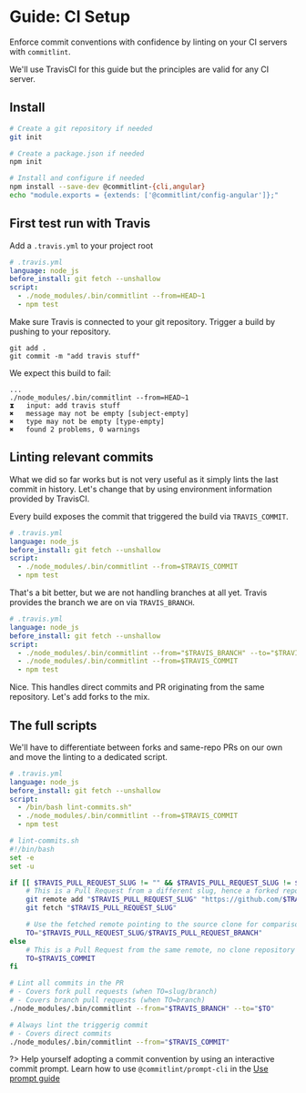 # Guide: CI Setup 

Enforce commit conventions with confidence by linting on your CI servers with `commitlint`.

 We'll use TravisCI for this guide but the principles are valid for any CI server.

## Install

```sh
# Create a git repository if needed
git init

# Create a package.json if needed
npm init

# Install and configure if needed
npm install --save-dev @commitlint-{cli,angular}
echo "module.exports = {extends: ['@commitlint/config-angular']};"
```

## First test run with Travis

Add a `.travis.yml` to your project root

```yml
# .travis.yml
language: node_js
before_install: git fetch --unshallow
script:
  - ./node_modules/.bin/commitlint --from=HEAD~1
  - npm test
```

Make sure Travis is connected to your git repository. 
Trigger a build by pushing to your repository.

```
git add .
git commit -m "add travis stuff"
```

We expect this build to fail:

```
...
./node_modules/.bin/commitlint --from=HEAD~1
⧗   input: add travis stuff
✖   message may not be empty [subject-empty]
✖   type may not be empty [type-empty]
✖   found 2 problems, 0 warnings
```

## Linting relevant commits

What we did so far works but is not very useful as it simply lints the last commit in history.
Let's change that by using environment information provided by TravisCI. 

Every build exposes the commit that triggered the build via `TRAVIS_COMMIT`.

```yml
# .travis.yml
language: node_js
before_install: git fetch --unshallow
script:
  - ./node_modules/.bin/commitlint --from=$TRAVIS_COMMIT
  - npm test
```

That's a bit better, but we are not handling branches at all yet. Travis provides the branch we are on via `TRAVIS_BRANCH`.

```yml
# .travis.yml
language: node_js
before_install: git fetch --unshallow
script:
  - ./node_modules/.bin/commitlint --from="$TRAVIS_BRANCH" --to="$TRAVIS_COMMIT"
  - ./node_modules/.bin/commitlint --from=$TRAVIS_COMMIT
  - npm test
```

Nice. This handles direct commits and PR originating from the same repository. Let's add forks to the mix. 

## The full scripts

We'll have to differentiate between forks and same-repo PRs on our own and move the linting to a dedicated script. 

```yml
# .travis.yml
language: node_js
before_install: git fetch --unshallow
script:
  - /bin/bash lint-commits.sh"
  - ./node_modules/.bin/commitlint --from=$TRAVIS_COMMIT
  - npm test
```

```sh
# lint-commits.sh
#!/bin/bash
set -e
set -u

if [[ $TRAVIS_PULL_REQUEST_SLUG != "" && $TRAVIS_PULL_REQUEST_SLUG != $TRAVIS_REPO_SLUG ]]; then
	# This is a Pull Request from a different slug, hence a forked repository
	git remote add "$TRAVIS_PULL_REQUEST_SLUG" "https://github.com/$TRAVIS_PULL_REQUEST_SLUG.git"
	git fetch "$TRAVIS_PULL_REQUEST_SLUG"

	# Use the fetched remote pointing to the source clone for comparison
	TO="$TRAVIS_PULL_REQUEST_SLUG/$TRAVIS_PULL_REQUEST_BRANCH"
else
	# This is a Pull Request from the same remote, no clone repository
	TO=$TRAVIS_COMMIT
fi

# Lint all commits in the PR
# - Covers fork pull requests (when TO=slug/branch)
# - Covers branch pull requests (when TO=branch)
./node_modules/.bin/commitlint --from="$TRAVIS_BRANCH" --to="$TO"

# Always lint the triggerig commit
# - Covers direct commits
./node_modules/.bin/commitlint --from="$TRAVIS_COMMIT"
```

?> Help yourself adopting a commit convention by using an interactive commit prompt. Learn how to use `@commitlint/prompt-cli` in the [Use prompt guide](guides-use-prompt.md)
